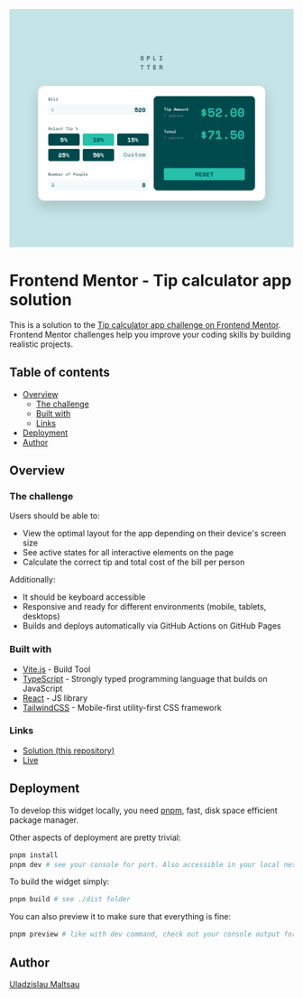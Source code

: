 ![Design preview for the Tip calculator (Desktop)](./images/screenshot.png)

# Frontend Mentor - Tip calculator app solution

This is a solution to the [Tip calculator app challenge on Frontend Mentor](https://www.frontendmentor.io/challenges/tip-calculator-app-ugJNGbJUX). Frontend Mentor challenges help you improve your coding skills by building realistic projects.

## Table of contents

-   [Overview](#overview)
    -   [The challenge](#the-challenge)
    -   [Built with](#built-with)
    -   [Links](#links)
-   [Deployment](#deployment)
-   [Author](#author)

## Overview

### The challenge

Users should be able to:

-   View the optimal layout for the app depending on their device's screen size
-   See active states for all interactive elements on the page
-   Calculate the correct tip and total cost of the bill per person

Additionally:

-   It should be keyboard accessible
-   Responsive and ready for different environments (mobile, tablets, desktops)
-   Builds and deploys automatically via GitHub Actions on GitHub Pages

### Built with

-   [Vite.js](https://vitejs.dev/) - Build Tool
-   [TypeScript](https://typescriptlang.org/) - Strongly typed programming language that builds on JavaScript
-   [React](https://reactjs.org/) - JS library
-   [TailwindCSS](https://tailwindcss.com/) - Mobile-first utility-first CSS framework

### Links

-   [Solution (this repository)](https://github.com/wldyslw/tip-calculator)
-   [Live](https://wldyslw.github.io/tip-calculator/)

## Deployment

To develop this widget locally, you need [pnpm](https://pnpm.io/), fast, disk space efficient package manager.

Other aspects of deployment are pretty trivial:

```sh
pnpm install
pnpm dev # see your console for port. Also accessible in your local network
```

To build the widget simply:

```sh
pnpm build # see ./dist folder
```

You can also preview it to make sure that everything is fine:

```sh
pnpm preview # like with dev command, check out your console output for the port
```

## Author

[Uladzislau Maltsau](https://github.com/wldyslw/)
